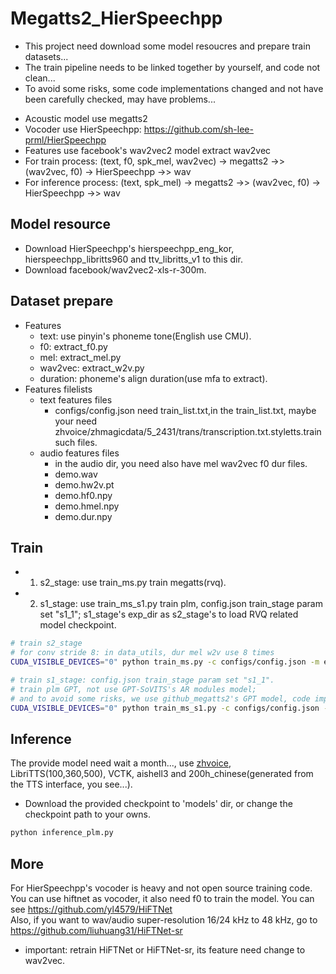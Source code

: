 # Megatts2_HierSpeechpp
- This project need download some model resoucres and prepare train datasets... 
- The train pipeline needs to be linked together by yourself, and code not clean...
- To avoid some risks, some code implementations changed and not have been carefully checked, may have problems...

* Acoustic model use megatts2
* Vocoder use HierSpeechpp: https://github.com/sh-lee-prml/HierSpeechpp
* Features use facebook's wav2vec2 model extract wav2vec
* For train process: (text, f0, spk_mel, wav2vec) -> megatts2 ->> (wav2vec, f0) -> HierSpeechpp ->> wav
* For inference process: (text, spk_mel) -> megatts2 ->> (wav2vec, f0) -> HierSpeechpp ->> wav

## Model resource 
- Download HierSpeechpp's hierspeechpp_eng_kor, hierspeechpp_libritts960 and ttv_libritts_v1 to this dir.
- Download facebook/wav2vec2-xls-r-300m.

## Dataset prepare
* Features
  * text: use pinyin's phoneme tone(English use CMU).
  * f0: extract_f0.py 
  * mel: extract_mel.py
  * wav2vec: extract_w2v.py
  * duration: phoneme's align duration(use mfa to extract).
* Features filelists
  * text features files
    * configs/config.json need train_list.txt,in the train_list.txt, maybe your need zhvoice/zhmagicdata/5_2431/trans/transcription.txt.styletts.train such files.
  * audio features files
    * in the audio dir, you need also have mel wav2vec f0  dur files.
    * demo.wav
    * demo.hw2v.pt
    * demo.hf0.npy
    * demo.hmel.npy
    * demo.dur.npy

## Train
- 1. s2_stage: use train_ms.py train megatts(rvq).
- 2. s1_stage: use train_ms_s1.py train plm, config.json train_stage param set "s1_1"; s1_stage's exp_dir as s2_stage's to load RVQ related model checkpoint.
```bash
# train s2_stage
# for conv stride 8: in data_utils, dur mel w2v use 8 times
CUDA_VISIBLE_DEVICES="0" python train_ms.py -c configs/config.json -m exp

# train s1_stage: config.json train_stage param set "s1_1".
# train plm GPT, not use GPT-SoVITS's AR modules model;
# and to avoid some risks, we use github_megatts2's GPT model, code implementation is not carefully checked...
CUDA_VISIBLE_DEVICES="0" python train_ms_s1.py -c configs/config.json -m exp
```

## Inference
The provide model need wait a month..., use [zhvoice](https://github.com/fighting41love/zhvoice), LibriTTS(100,360,500), VCTK, aishell3 and 200h_chinese(generated from the TTS interface, you see...).
- Download the provided checkpoint to 'models' dir, or change the checkpoint path to your owns.
```bash
python inference_plm.py
```

## More
For HierSpeechpp's vocoder is heavy and not open source training code.<br/> You can use hiftnet as vocoder, it also need f0 to train the model. You can see https://github.com/yl4579/HiFTNet <br/>
Also, if you want to wav/audio super-resolution 16/24 kHz to 48 kHz, go to https://github.com/liuhuang31/HiFTNet-sr
* important: retrain HiFTNet or HiFTNet-sr, its feature need change to wav2vec.
